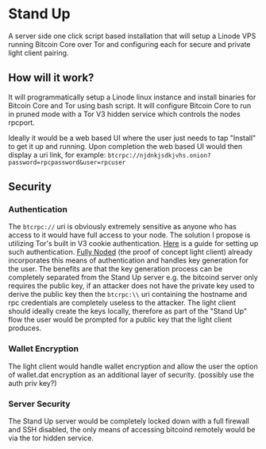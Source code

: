 # Stand Up
A server side one click script based installation that will setup a Linode VPS running Bitcoin Core over Tor and configuring each for secure and private light client pairing.

## How will it work?
It will programmatically setup a Linode linux instance and install binaries for Bitcoin Core and Tor using bash script. It will configure Bitcoin Core to run in pruned mode with a Tor V3 hidden service which controls the nodes rpcport.

Ideally it would be a web based UI where the user just needs to tap "Install" to get it up and running. Upon completion the web based UI would then display a uri link, for example: `btcrpc://njdnkjsdkjvhs.onion?password=rpcpassword&user=rpcuser`

## Security

### Authentication
The `btcrpc://` uri is obviously extremely sensitive as anyone who has access to it would have full access to your node. The solution I propose is utilizing Tor's built in V3 cookie authentication. [Here](https://matt.traudt.xyz/p/FgbdRTFr.html) is a guide for setting up such authentication. [Fully Noded](https://github.com/Fonta1n3/FullyNoded) (the proof of concept light client) already incorporates this means of authentication and handles key generation for the user. The benefits are that the key generation process can be completely separated from the Stand Up server e.g. the bitcoind server only requires the public key, if an attacker does not have the private key used to derive the public key then the `btcrpc:\\` uri containing the hostname and rpc credentials are completely useless to the attacker. The light client should ideally create the keys locally, therefore as part of the "Stand Up" flow the user would be prompted for a public key that the light client produces.

### Wallet Encryption
The light client would handle wallet encryption and allow the user the option of wallet.dat encryption as an additional layer of security. (possibly use the auth priv key?)

### Server Security
The Stand Up server would be completely locked down with a full firewall and SSH disabled, the only means of accessing bitcoind remotely would be via the tor hidden service.
